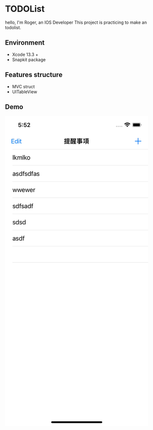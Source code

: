 # TODOList
hello, I'm Roger, an IOS Developer
This project is practicing to make an todolist.

## Environment
* Xcode 13.3 +
* Snapkit package

## Features structure
* MVC struct
* UITableView
## Demo

![](todolist-demo.gif)

